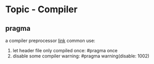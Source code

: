 # Topic - Compiler

## pragma

a compiler preprocessor
[link](https://gcc.gnu.org/onlinedocs/cpp/Pragmas.html)
common use:
1. let header file only compiled once: #pragma once
2. disable some compiler warning: #pragma warning(disable: 1002)